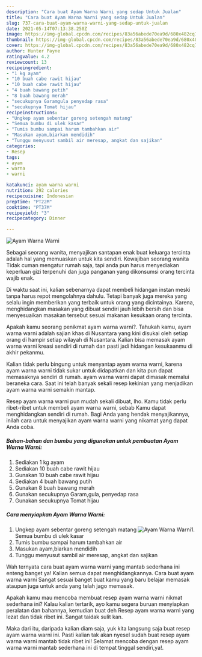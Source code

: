 ```yaml
---
description: "Cara buat Ayam Warna Warni yang sedap Untuk Jualan"
title: "Cara buat Ayam Warna Warni yang sedap Untuk Jualan"
slug: 737-cara-buat-ayam-warna-warni-yang-sedap-untuk-jualan
date: 2021-05-14T07:13:38.250Z
image: https://img-global.cpcdn.com/recipes/83a56abede70ea9d/680x482cq70/ayam-warna-warni-foto-resep-utama.jpg
thumbnail: https://img-global.cpcdn.com/recipes/83a56abede70ea9d/680x482cq70/ayam-warna-warni-foto-resep-utama.jpg
cover: https://img-global.cpcdn.com/recipes/83a56abede70ea9d/680x482cq70/ayam-warna-warni-foto-resep-utama.jpg
author: Hunter Payne
ratingvalue: 4.2
reviewcount: 13
recipeingredient:
- "1 kg ayam"
- "10 buah cabe rawit hijau"
- "10 buah cabe rawit hijau"
- "4 buah bawang putih"
- "8 buah bawang merah"
- "secukupnya Garamgula penyedap rasa"
- "secukupnya Tomat hijau"
recipeinstructions:
- "Ungkep ayam sebentar goreng setengah matang"
- "Semua bumbu di ulek kasar"
- "Tumis bumbu sampai harum tambahkan air"
- "Masukan ayam,biarkan mendidih"
- "Tunggu menyusut sambil air meresap, angkat dan sajikan"
categories:
- Resep
tags:
- ayam
- warna
- warni

katakunci: ayam warna warni 
nutrition: 292 calories
recipecuisine: Indonesian
preptime: "PT22M"
cooktime: "PT37M"
recipeyield: "3"
recipecategory: Dinner

---
```



![Ayam Warna Warni](https://img-global.cpcdn.com/recipes/83a56abede70ea9d/680x482cq70/ayam-warna-warni-foto-resep-utama.jpg)

Sebagai seorang wanita, menyajikan santapan enak buat keluarga tercinta adalah hal yang memuaskan untuk kita sendiri. Kewajiban seorang  wanita Tidak cuman mengatur rumah saja, tapi anda pun harus menyediakan keperluan gizi terpenuhi dan juga panganan yang dikonsumsi orang tercinta wajib enak.

Di waktu  saat ini, kalian sebenarnya dapat membeli hidangan instan meski tanpa harus repot mengolahnya dahulu. Tetapi banyak juga mereka yang selalu ingin memberikan yang terbaik untuk orang yang dicintainya. Karena, menghidangkan masakan yang dibuat sendiri jauh lebih bersih dan bisa menyesuaikan masakan tersebut sesuai makanan kesukaan orang tercinta. 



Apakah kamu seorang penikmat ayam warna warni?. Tahukah kamu, ayam warna warni adalah sajian khas di Nusantara yang kini disukai oleh setiap orang di hampir setiap wilayah di Nusantara. Kalian bisa memasak ayam warna warni kreasi sendiri di rumah dan pasti jadi hidangan kesukaanmu di akhir pekanmu.

Kalian tidak perlu bingung untuk menyantap ayam warna warni, karena ayam warna warni tidak sukar untuk didapatkan dan kita pun dapat memasaknya sendiri di rumah. ayam warna warni dapat dimasak memalui beraneka cara. Saat ini telah banyak sekali resep kekinian yang menjadikan ayam warna warni semakin mantap.

Resep ayam warna warni pun mudah sekali dibuat, lho. Kamu tidak perlu ribet-ribet untuk membeli ayam warna warni, sebab Kamu dapat menghidangkan sendiri di rumah. Bagi Anda yang hendak menyajikannya, inilah cara untuk menyajikan ayam warna warni yang nikamat yang dapat Anda coba.

<!--inarticleads1-->

##### Bahan-bahan dan bumbu yang digunakan untuk pembuatan Ayam Warna Warni:

1. Sediakan 1 kg ayam
1. Sediakan 10 buah cabe rawit hijau
1. Gunakan 10 buah cabe rawit hijau
1. Sediakan 4 buah bawang putih
1. Gunakan 8 buah bawang merah
1. Gunakan secukupnya Garam,gula, penyedap rasa
1. Gunakan secukupnya Tomat hijau




<!--inarticleads2-->

##### Cara menyiapkan Ayam Warna Warni:

1. Ungkep ayam sebentar goreng setengah matang
<img src="https://img-global.cpcdn.com/steps/3a3678e695c28ae4/160x128cq70/ayam-warna-warni-langkah-memasak-1-foto.jpg" alt="Ayam Warna Warni">1. Semua bumbu di ulek kasar
1. Tumis bumbu sampai harum tambahkan air
1. Masukan ayam,biarkan mendidih
1. Tunggu menyusut sambil air meresap, angkat dan sajikan




Wah ternyata cara buat ayam warna warni yang mantab sederhana ini enteng banget ya! Kalian semua dapat menghidangkannya. Cara buat ayam warna warni Sangat sesuai banget buat kamu yang baru belajar memasak ataupun juga untuk anda yang telah jago memasak.

Apakah kamu mau mencoba membuat resep ayam warna warni nikmat sederhana ini? Kalau kalian tertarik, ayo kamu segera buruan menyiapkan peralatan dan bahannya, kemudian buat deh Resep ayam warna warni yang lezat dan tidak ribet ini. Sangat taidak sulit kan. 

Maka dari itu, daripada kalian diam saja, yuk kita langsung saja buat resep ayam warna warni ini. Pasti kalian tak akan nyesel sudah buat resep ayam warna warni mantab tidak ribet ini! Selamat mencoba dengan resep ayam warna warni mantab sederhana ini di tempat tinggal sendiri,ya!.

